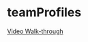 # teamProfiles

[Video Walk-through](https://drive.google.com/file/d/1bYhUMbN9Y98lpq8Jgz_6WTDsBPsyDiq6/view)